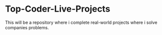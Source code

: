 # Top-Coder-Live-Projects
This will be a repository where i complete real-world projects where i solve companies problems.
